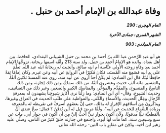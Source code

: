 <h1 dir="rtl">وفاة عبدالله بن الإمام أحمد بن حنبل .</h1>

<h5 dir="rtl">العام الهجري:  290

الشهر القمري: جمادى الآخرة

العام الميلادي: 903</h5>

<p dir="rtl">هو أبو عبدِ الرَّحمنِ عبدُ الله بنُ أحمدَ بنِ محمد بن حنبل الشيباني البغدادي، الحافظ، مِن أهل بغداد، والده هو الإمامُ أحمد بن حنبل، ولد سنة 213 وأمُّه اسمها ريحانة، تزوجَّها الإمام أحمد بعد وفاةِ زوجته الأولى عبَّاسة أم ابنِه صالحٍ، وأنجبت له ريحانةُ ابنَه عبد الله. تعلَّمَ على يدِ أبيه فسَمِعَ منه المُسنَد، فكان مُكثِرًا في الروايةِ عن أبيه وعن غيره, وكان إمامًا ثِقةً حافِظًا ثَبتًا، قال ابن المنادي: لم يكُنْ أحدٌ أروى عن أبيه منه، روى عنه المسندَ ثلاثينَ ألفًا، والتفسير مائة ألفِ حديث وعشرون ألفًا، من ذلك سماعٌ، ومن ذلك إجازة، ومن ذلك الناسِخُ والمنسوخ، والمقَدَّم والمؤخَّر، والمناسِك الكبير والصغير، وغير ذلك من التصانيف، وحديث الشيوخِ، وقال- أي ابن المنادي: وما زِلْنا نرى أكابِرَ شيوخِنا يشهدون له بمعرفةِ الرِّجالِ وعِلَل الحديث، والأسماءِ والكُنى، والمواظبة على طلَبِ الحديث في العراق وغيرها، ويذكُرونَ مِن أسلافهم الإقرارَ له بذلك، حتى إنَّ بعضَهم أسرفَ في تقريظه له بالمعرفة وزيادةِ السَّماعِ للحديث عن أبيه"، ولَمَّا مَرِضَ قيل له أين تُدفَنُ ؟ فقال: صحَّ عندي أنَّ بالقطعيَّة نبيًّا مدفونًا، ولَأن أكونَ بجوارِ نبيٍّ أحَبُّ إليَّ مِن أن أكونَ في جوار أبي، مات عن سبع وسبعين سنة، كما مات لها أبوه، واجتمع في جنازته خلقٌ كثيرٌ من الناس، وصلَّى عليه زهير ابن أخيه، ودُفِنَ في مقابِرِ باب التين- رحمَه الله تعالى.</p></br>
